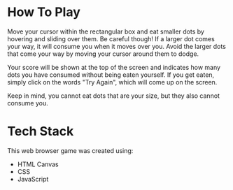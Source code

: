 # How To Play

Move your cursor within the rectangular box and eat smaller dots by hovering and sliding over them. Be careful though! If a larger dot comes your way, it will consume you when it moves over you. Avoid the larger dots that come your way by moving your cursor around them to dodge.

Your score will be shown at the top of the screen and indicates how many dots you have consumed without being eaten yourself. If you get eaten, simply click on the words "Try Again", which will come up on the screen.

Keep in mind, you cannot eat dots that are your size, but they also cannot consume you.

# Tech Stack

This web browser game was created using:

- HTML Canvas
- CSS
- JavaScript
